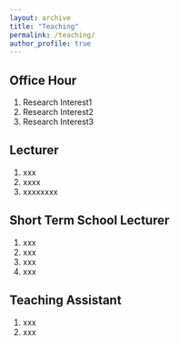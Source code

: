 ```yaml
---
layout: archive
title: "Teaching"
permalink: /teaching/
author_profile: true
---
```


Office Hour
------

1. Research Interest1
1. Research Interest2
1. Research Interest3 

Lecturer
------
1. xxx
1. xxxx
1. xxxxxxxx

Short Term School Lecturer
------
1. xxx
1. xxx
1. xxx
1. xxx

Teaching Assistant
------
1. xxx
1. xxx
